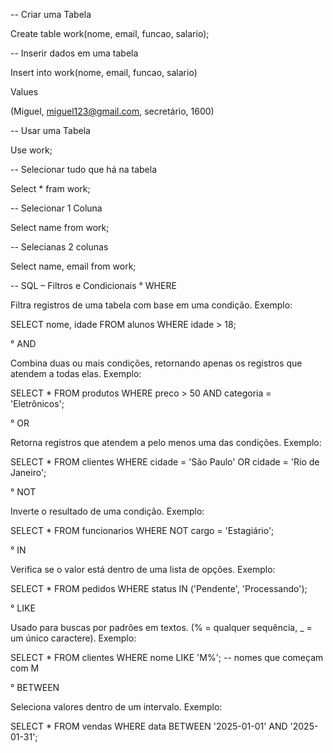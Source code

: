 -- Criar uma Tabela

Create table work(nome, email, funcao, salario);

-- Inserir dados em uma tabela

Insert into work(nome, email, funcao, salario)

Values

(Miguel, miguel123@gmail.com, secretário, 1600)

-- Usar uma Tabela

Use work;

-- Selecionar tudo que há na tabela

Select * fram work;

-- Selecionar 1 Coluna

Select name from work;

-- Selecianas 2 colunas

Select name, email from work;

-- SQL – Filtros e Condicionais
 ° WHERE

Filtra registros de uma tabela com base em uma condição.
Exemplo:

SELECT nome, idade 
FROM alunos
WHERE idade > 18;

 ° AND

Combina duas ou mais condições, retornando apenas os registros que atendem a todas elas.
Exemplo:

SELECT * 
FROM produtos
WHERE preco > 50 AND categoria = 'Eletrônicos';

 ° OR

Retorna registros que atendem a pelo menos uma das condições.
Exemplo:

SELECT * 
FROM clientes
WHERE cidade = 'São Paulo' OR cidade = 'Rio de Janeiro';

 ° NOT

Inverte o resultado de uma condição.
Exemplo:

SELECT * 
FROM funcionarios
WHERE NOT cargo = 'Estagiário';

 ° IN

Verifica se o valor está dentro de uma lista de opções.
Exemplo:

SELECT * 
FROM pedidos
WHERE status IN ('Pendente', 'Processando');

 ° LIKE

Usado para buscas por padrões em textos. (% = qualquer sequência, _ = um único caractere).
Exemplo:

SELECT * 
FROM clientes
WHERE nome LIKE 'M%'; -- nomes que começam com M

 ° BETWEEN

Seleciona valores dentro de um intervalo.
Exemplo:

SELECT * 
FROM vendas
WHERE data BETWEEN '2025-01-01' AND '2025-01-31';
